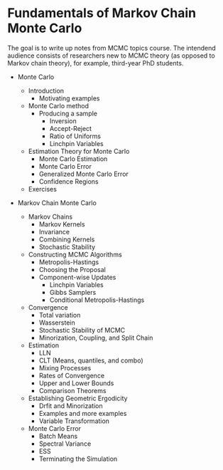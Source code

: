 # Fundamentals of Markov Chain Monte Carlo

The goal is to write up notes from MCMC topics course.  The intendend audience consists of researchers new to MCMC theory (as opposed to Markov chain theory), for example, third-year PhD students.

* Monte Carlo
  * Introduction
    * Motivating examples
  * Monte Carlo method
    * Producing a sample  
      * Inversion
      * Accept-Reject
      * Ratio of Uniforms
      * Linchpin Variables
  * Estimation Theory for Monte Carlo
    * Monte Carlo Estimation
    * Monte Carlo Error
    * Generalized Monte Carlo Error
    * Confidence Regions
  * Exercises
 
* Markov Chain Monte Carlo
  * Markov Chains
    * Markov Kernels
    * Invariance
    * Combining Kernels
    * Stochastic Stability
  * Constructing MCMC Algorithms
    * Metropolis-Hastings
    * Choosing the Proposal
    * Component-wise Updates
      * Linchpin Variables
      * Gibbs Samplers
      * Conditional Metropolis-Hastings
  * Convergence
    * Total variation
    * Wasserstein
    * Stochastic Stability of MCMC
    * Minorization, Coupling, and Split Chain
  * Estimation
    * LLN
    * CLT (Means, quantiles, and combo)
    * Mixing Processes
    * Rates of Convergence
    * Upper and Lower Bounds
    * Comparison Theorems
  * Establishing Geometric Ergodicity
    * Drfit and Minorization
    * Examples and more examples
    * Variable Transformation
  * Monte Carlo Error
    * Batch Means
    * Spectral Variance
    * ESS
    * Terminating the Simulation
   
